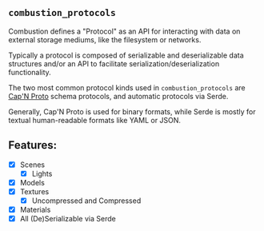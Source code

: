 `combustion_protocols`
----------------------

Combustion defines a "Protocol" as an API for interacting with data on external storage mediums, like the filesystem or networks.

Typically a protocol is composed of serializable and deserializable data structures and/or an API to facilitate serialization/deserialization functionality.

The two most common protocol kinds used in `combustion_protocols` are 
[Cap'N Proto](https://capnproto.org/index.html) schema protocols, and automatic protocols via Serde.

Generally, Cap'N Proto is used for binary formats, while Serde is mostly for textual human-readable formats like YAML or JSON.

## Features:

- [x] Scenes
    - [x] Lights
- [x] Models
- [x] Textures
    - [x] Uncompressed and Compressed
- [x] Materials
- [x] All (De)Serializable via Serde